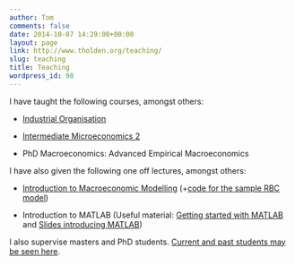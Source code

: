 ```yaml
---
author: Tom
comments: false
date: 2014-10-07 14:29:00+00:00
layout: page
link: http://www.tholden.org/teaching/
slug: teaching
title: Teaching
wordpress_id: 98
---
```


I have taught the following courses, amongst others:




    
  * [Industrial Organisation](/category/industrial-organisation/)

    
  * [Intermediate Microeconomics 2](/category/intermediate-microeconomics-2/)

    
  * PhD Macroeconomics: Advanced Empirical Macroeconomics



I have also given the following one off lectures, amongst others:


    
  * [Introduction to Macroeconomic Modelling](https://www.scribd.com/fullscreen/70134327?access_key=key-1qnqx9f8w11r1c8umsyg) (+[code for the sample RBC model](http://www.tholden.org/wp-content/uploads/2014/10/rbc.mod))

    
  * Introduction to MATLAB (Useful material: [Getting started with MATLAB](http://www.mathworks.co.uk/matlabcentral/fileexchange/23927-getting-started-with-matlab-video-commands-and-script/content/html/GettingStartedWithMATLAB.html) and [Slides introducing MATLAB](http://www.cs.jhu.edu/CIRL/class/600.161/class2/shortmatlab.pdf))



I also supervise masters and PhD students. [Current and past students may be seen here](/teaching/supervision/).


